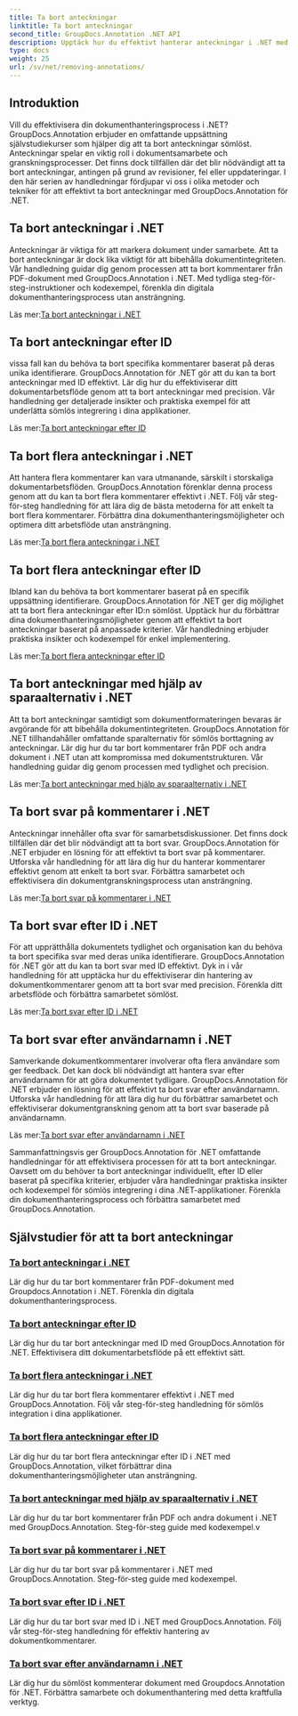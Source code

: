 ```yaml
---
title: Ta bort anteckningar
linktitle: Ta bort anteckningar
second_title: GroupDocs.Annotation .NET API
description: Upptäck hur du effektivt hanterar anteckningar i .NET med självstudier för GroupDocs.Annotation. Effektivisera ditt dokumentarbetsflöde och förbättra samarbetet sömlöst.
type: docs
weight: 25
url: /sv/net/removing-annotations/
---
```

## Introduktion

Vill du effektivisera din dokumenthanteringsprocess i .NET? GroupDocs.Annotation erbjuder en omfattande uppsättning självstudiekurser som hjälper dig att ta bort anteckningar sömlöst. Anteckningar spelar en viktig roll i dokumentsamarbete och granskningsprocesser. Det finns dock tillfällen där det blir nödvändigt att ta bort anteckningar, antingen på grund av revisioner, fel eller uppdateringar. I den här serien av handledningar fördjupar vi oss i olika metoder och tekniker för att effektivt ta bort anteckningar med GroupDocs.Annotation för .NET.

## Ta bort anteckningar i .NET
Anteckningar är viktiga för att markera dokument under samarbete. Att ta bort anteckningar är dock lika viktigt för att bibehålla dokumentintegriteten. Vår handledning guidar dig genom processen att ta bort kommentarer från PDF-dokument med GroupDocs.Annotation i .NET. Med tydliga steg-för-steg-instruktioner och kodexempel, förenkla din digitala dokumenthanteringsprocess utan ansträngning.

 Läs mer:[Ta bort anteckningar i .NET](./remove-annotations/)

## Ta bort anteckningar efter ID
vissa fall kan du behöva ta bort specifika kommentarer baserat på deras unika identifierare. GroupDocs.Annotation för .NET gör att du kan ta bort anteckningar med ID effektivt. Lär dig hur du effektiviserar ditt dokumentarbetsflöde genom att ta bort anteckningar med precision. Vår handledning ger detaljerade insikter och praktiska exempel för att underlätta sömlös integrering i dina applikationer.

 Läs mer:[Ta bort anteckningar efter ID](./remove-annotations-by-id/)

## Ta bort flera anteckningar i .NET
Att hantera flera kommentarer kan vara utmanande, särskilt i storskaliga dokumentarbetsflöden. GroupDocs.Annotation förenklar denna process genom att du kan ta bort flera kommentarer effektivt i .NET. Följ vår steg-för-steg handledning för att lära dig de bästa metoderna för att enkelt ta bort flera kommentarer. Förbättra dina dokumenthanteringsmöjligheter och optimera ditt arbetsflöde utan ansträngning.

 Läs mer:[Ta bort flera anteckningar i .NET](./remove-multiple-annotations/)

## Ta bort flera anteckningar efter ID
Ibland kan du behöva ta bort kommentarer baserat på en specifik uppsättning identifierare. GroupDocs.Annotation för .NET ger dig möjlighet att ta bort flera anteckningar efter ID:n sömlöst. Upptäck hur du förbättrar dina dokumenthanteringsmöjligheter genom att effektivt ta bort anteckningar baserat på anpassade kriterier. Vår handledning erbjuder praktiska insikter och kodexempel för enkel implementering.

 Läs mer:[Ta bort flera anteckningar efter ID](./remove-multiple-annotations-by-ids/)

## Ta bort anteckningar med hjälp av sparaalternativ i .NET
Att ta bort anteckningar samtidigt som dokumentformateringen bevaras är avgörande för att bibehålla dokumentintegriteten. GroupDocs.Annotation för .NET tillhandahåller omfattande sparalternativ för sömlös borttagning av anteckningar. Lär dig hur du tar bort kommentarer från PDF och andra dokument i .NET utan att kompromissa med dokumentstrukturen. Vår handledning guidar dig genom processen med tydlighet och precision.

 Läs mer:[Ta bort anteckningar med hjälp av sparaalternativ i .NET](./remove-annotations-using-save-options/)

## Ta bort svar på kommentarer i .NET
Anteckningar innehåller ofta svar för samarbetsdiskussioner. Det finns dock tillfällen där det blir nödvändigt att ta bort svar. GroupDocs.Annotation för .NET erbjuder en lösning för att effektivt ta bort svar på kommentarer. Utforska vår handledning för att lära dig hur du hanterar kommentarer effektivt genom att enkelt ta bort svar. Förbättra samarbetet och effektivisera din dokumentgranskningsprocess utan ansträngning.

 Läs mer:[Ta bort svar på kommentarer i .NET](./remove-replies-to-annotations/)

## Ta bort svar efter ID i .NET
För att upprätthålla dokumentets tydlighet och organisation kan du behöva ta bort specifika svar med deras unika identifierare. GroupDocs.Annotation för .NET gör att du kan ta bort svar med ID effektivt. Dyk in i vår handledning för att upptäcka hur du effektiviserar din hantering av dokumentkommentarer genom att ta bort svar med precision. Förenkla ditt arbetsflöde och förbättra samarbetet sömlöst.

 Läs mer:[Ta bort svar efter ID i .NET](./remove-replies-by-id/)

## Ta bort svar efter användarnamn i .NET
Samverkande dokumentkommentarer involverar ofta flera användare som ger feedback. Det kan dock bli nödvändigt att hantera svar efter användarnamn för att göra dokumentet tydligare. GroupDocs.Annotation för .NET erbjuder en lösning för att effektivt ta bort svar efter användarnamn. Utforska vår handledning för att lära dig hur du förbättrar samarbetet och effektiviserar dokumentgranskning genom att ta bort svar baserade på användarnamn.

 Läs mer:[Ta bort svar efter användarnamn i .NET](./remove-replies-by-username/)

Sammanfattningsvis ger GroupDocs.Annotation för .NET omfattande handledningar för att effektivisera processen för att ta bort anteckningar. Oavsett om du behöver ta bort anteckningar individuellt, efter ID eller baserat på specifika kriterier, erbjuder våra handledningar praktiska insikter och kodexempel för sömlös integrering i dina .NET-applikationer. Förenkla din dokumenthanteringsprocess och förbättra samarbetet med GroupDocs.Annotation.
## Självstudier för att ta bort anteckningar
### [Ta bort anteckningar i .NET](./remove-annotations/)
Lär dig hur du tar bort kommentarer från PDF-dokument med Groupdocs.Annotation i .NET. Förenkla din digitala dokumenthanteringsprocess.
### [Ta bort anteckningar efter ID](./remove-annotations-by-id/)
Lär dig hur du tar bort anteckningar med ID med GroupDocs.Annotation för .NET. Effektivisera ditt dokumentarbetsflöde på ett effektivt sätt.
### [Ta bort flera anteckningar i .NET](./remove-multiple-annotations/)
Lär dig hur du tar bort flera kommentarer effektivt i .NET med GroupDocs.Annotation. Följ vår steg-för-steg handledning för sömlös integration i dina applikationer.
### [Ta bort flera anteckningar efter ID](./remove-multiple-annotations-by-ids/)
Lär dig hur du tar bort flera anteckningar efter ID i .NET med GroupDocs.Annotation, vilket förbättrar dina dokumenthanteringsmöjligheter utan ansträngning.
### [Ta bort anteckningar med hjälp av sparaalternativ i .NET](./remove-annotations-using-save-options/)
Lär dig hur du tar bort kommentarer från PDF och andra dokument i .NET med GroupDocs.Annotation. Steg-för-steg guide med kodexempel.v
### [Ta bort svar på kommentarer i .NET](./remove-replies-to-annotations/)
Lär dig hur du tar bort svar på kommentarer i .NET med GroupDocs.Annotation. Steg-för-steg guide med kodexempel.
### [Ta bort svar efter ID i .NET](./remove-replies-by-id/)
Lär dig hur du tar bort svar med ID i .NET med GroupDocs.Annotation. Följ vår steg-för-steg handledning för effektiv hantering av dokumentkommentarer.
### [Ta bort svar efter användarnamn i .NET](./remove-replies-by-username/)
Lär dig hur du sömlöst kommenterar dokument med Groupdocs.Annotation för .NET. Förbättra samarbete och dokumenthantering med detta kraftfulla verktyg.